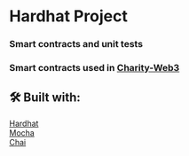 # Hardhat Project

### Smart contracts and unit tests

### Smart contracts used in [Charity-Web3](https://github.com/DanielDimitrov5/Charity-Web3)

## 🛠 Built with:
[Hardhat](https://hardhat.org/)
<br />
[Mocha](https://mochajs.org/)
<br />
[Chai](https://www.chaijs.com/)